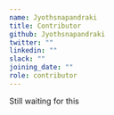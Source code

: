 ```yaml
---
name: Jyothsnapandraki
title: Contributor
github: Jyothsnapandraki
twitter: ""
linkedin: ""
slack: ""
joining_date: ""
role: contributor
---
```


Still waiting for this

